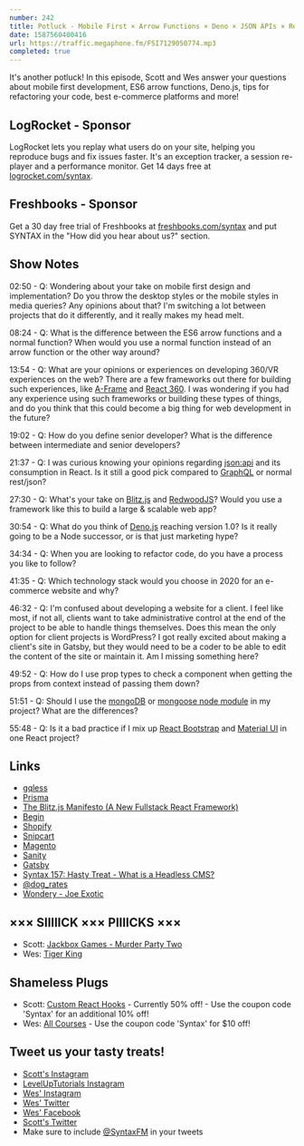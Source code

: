 ```yaml
---
number: 242
title: Potluck - Mobile First × Arrow Functions × Deno × JSON APIs × Refactoring Tips × More!
date: 1587560400416
url: https://traffic.megaphone.fm/FSI7129050774.mp3
completed: true
---
```


It's another potluck! In this episode, Scott and Wes answer your questions about mobile first development, ES6 arrow functions, Deno.js, tips for refactoring your code, best e-commerce platforms and more!

## LogRocket - Sponsor
LogRocket lets you replay what users do on your site, helping you reproduce bugs and fix issues faster. It's an exception tracker, a session re-player and a performance monitor. Get 14 days free at [logrocket.com/syntax](https://logrocket.com/syntax).

## Freshbooks - Sponsor
Get a 30 day free trial of Freshbooks at [freshbooks.com/syntax](https://freshbooks.com/syntax) and put SYNTAX in the "How did you hear about us?" section.

## Show Notes

02:50 - Q: Wondering about your take on mobile first design and implementation? Do you throw the desktop styles or the mobile styles in media queries? Any opinions about that? I'm switching a lot between projects that do it differently, and it really makes my head melt.

08:24 - Q: What is the difference between the ES6 arrow functions and a normal function? When would you use a normal function instead of an arrow function or the other way around?

13:54 - Q: What are your opinions or experiences on developing 360/VR experiences on the web? There are a few frameworks out there for building such experiences, like [A-Frame](https://aframe.io/) and [React 360](https://facebook.github.io/react-360/). I was wondering if you had any experience using such frameworks or building these types of things, and do you think that this could become a big thing for web development in the future?

19:02 - Q: How do you define senior developer? What is the difference between intermediate and senior developers?

21:37 - Q: I was curious knowing your opinions regarding [json:api](https://jsonapi.org/) and its consumption in React. Is it still a good pick compared to [GraphQL](https://graphql.org/) or normal rest/json?

27:30 - Q: What's your take on [Blitz.js](https://blitzjs.com/) and [RedwoodJS](https://redwoodjs.com/)? Would you use a framework like this to build a large & scalable web app?

30:54 - Q: What do you think of [Deno.js](https://deno.land/) reaching version 1.0? Is it really going to be a Node successor, or is that just marketing hype?	

34:34 - Q: When you are looking to refactor code, do you have a process you like to follow? 

41:35 - Q: Which technology stack would you choose in 2020 for an e-commerce website and why?

46:32 - Q: I'm confused about developing a website for a client. I feel like most, if not all, clients want to take administrative control at the end of the project to be able to handle things themselves. Does this mean the only option for client projects is WordPress? I got really excited about making a client's site in Gatsby, but they would need to be a coder to be able to edit the content of the site or maintain it. Am I missing something here?

49:52 - Q: How do I use prop types to check a component when getting the props from context instead of passing them down?

51:51 - Q: Should I use the [mongoDB](https://www.mongodb.com/) or [mongoose node module](https://www.npmjs.com/package/mongoose) in my project? What are the differences?

55:48 - Q: Is it a bad practice if I mix up [React Bootstrap](https://react-bootstrap.github.io/) and [Material UI](https://material-ui.com/) in one React project?

## Links
* [gqless](https://gqless.dev/)
* [Prisma](https://www.prisma.io/)
* [The Blitz.js Manifesto (A New Fullstack React Framework)](https://dev.to/flybayer/the-blitz-js-manifesto-a-new-react-framework-1gg7)
* [Begin](https://begin.com/)
* [Shopify](https://www.shopify.com/)
* [Snipcart](https://snipcart.com/)
* [Magento](https://magento.com/)
* [Sanity](https://www.sanity.io/syntax)
* [Gatsby](https://www.gatsbyjs.org/)
* [Syntax 157: Hasty Treat - What is a Headless CMS?](https://syntax.fm/show/157/hasty-treat-what-is-a-headless-cms)
* [@dog_rates](https://twitter.com/dog_rates)
* [Wondery - Joe Exotic](https://wondery.com/shows/joe-exotic/)

## ××× SIIIIICK ××× PIIIICKS ×××
* Scott: [Jackbox Games - Murder Party Two](https://www.jackboxgames.com/trivia-murder-party-two/)
* Wes: [Tiger King](https://www.netflix.com/title/81115994)

## Shameless Plugs
* Scott: [Custom React Hooks](https://www.leveluptutorials.com/tutorials/custom-react-hooks) - Currently 50% off! - Use the coupon code 'Syntax' for an additional 10% off!
* Wes: [All Courses](https://wesbos.com/courses/) - Use the coupon code 'Syntax' for $10 off!

## Tweet us your tasty treats!
* [Scott's Instagram](https://www.instagram.com/stolinski/)
* [LevelUpTutorials Instagram](https://www.instagram.com/LevelUpTutorials/)
* [Wes' Instagram](https://www.instagram.com/wesbos/)
* [Wes' Twitter](https://twitter.com/wesbos)
* [Wes' Facebook](https://www.facebook.com/wesbos.developer)
* [Scott's Twitter](https://twitter.com/stolinski)
* Make sure to include [@SyntaxFM](https://twitter.com/SyntaxFM) in your tweets